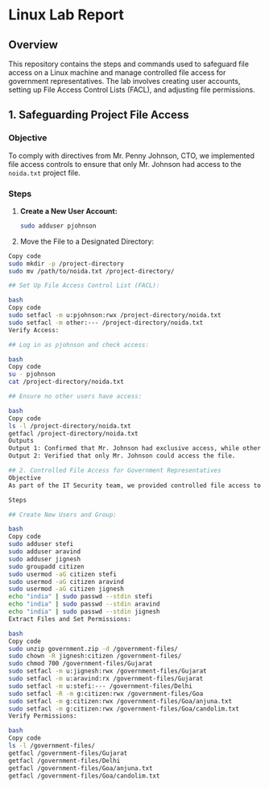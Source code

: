 # Linux Lab Report

## Overview

This repository contains the steps and commands used to safeguard file access on a Linux machine and manage controlled file access for government representatives. The lab involves creating user accounts, setting up File Access Control Lists (FACL), and adjusting file permissions.

## 1. Safeguarding Project File Access

### Objective

To comply with directives from Mr. Penny Johnson, CTO, we implemented file access controls to ensure that only Mr. Johnson had access to the `noida.txt` project file.

### Steps

1. **Create a New User Account:**

   ```bash
   sudo adduser pjohnson

2. Move the File to a Designated Directory:

```bash
Copy code
sudo mkdir -p /project-directory
sudo mv /path/to/noida.txt /project-directory/

## Set Up File Access Control List (FACL):

bash
Copy code
sudo setfacl -m u:pjohnson:rwx /project-directory/noida.txt
sudo setfacl -m other:--- /project-directory/noida.txt
Verify Access:

## Log in as pjohnson and check access:

bash
Copy code
su - pjohnson
cat /project-directory/noida.txt

## Ensure no other users have access:

bash
Copy code
ls -l /project-directory/noida.txt
getfacl /project-directory/noida.txt
Outputs
Output 1: Confirmed that Mr. Johnson had exclusive access, while other users were denied access.
Output 2: Verified that only Mr. Johnson could access the file.

## 2. Controlled File Access for Government Representatives
Objective
As part of the IT Security team, we provided controlled file access to representatives from Goa, Delhi, and Gujarat.

Steps

## Create New Users and Group:

bash
Copy code
sudo adduser stefi
sudo adduser aravind
sudo adduser jignesh
sudo groupadd citizen
sudo usermod -aG citizen stefi
sudo usermod -aG citizen aravind
sudo usermod -aG citizen jignesh
echo "india" | sudo passwd --stdin stefi
echo "india" | sudo passwd --stdin aravind
echo "india" | sudo passwd --stdin jignesh
Extract Files and Set Permissions:

bash
Copy code
sudo unzip government.zip -d /government-files/
sudo chown -R jignesh:citizen /government-files/
sudo chmod 700 /government-files/Gujarat
sudo setfacl -m u:jignesh:rwx /government-files/Gujarat
sudo setfacl -m u:aravind:rx /government-files/Gujarat
sudo setfacl -m u:stefi:--- /government-files/Delhi
sudo setfacl -R -m g:citizen:rwx /government-files/Goa
sudo setfacl -m g:citizen:rwx /government-files/Goa/anjuna.txt
sudo setfacl -m g:citizen:rwx /government-files/Goa/candolim.txt
Verify Permissions:

bash
Copy code
ls -l /government-files/
getfacl /government-files/Gujarat
getfacl /government-files/Delhi
getfacl /government-files/Goa/anjuna.txt
getfacl /government-files/Goa/candolim.txt
